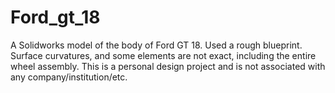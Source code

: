 # Ford_gt_18
A Solidworks model of the body of Ford GT 18. Used a rough blueprint. Surface curvatures, and some elements are not exact, including the entire wheel assembly.
This is a personal design project and is not associated with any company/institution/etc.
